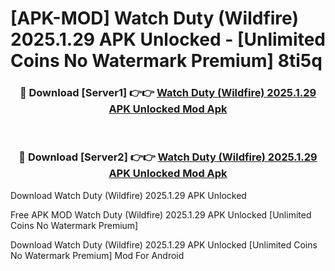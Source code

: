 # [APK-MOD] Watch Duty (Wildfire) 2025.1.29 APK Unlocked - [Unlimited Coins No Watermark Premium] 8ti5q



<div align="center">
<h3>🔴 Download [Server1] 👉👉 <a href="https://momento.my/?title=Watch_Duty_(Wildfire)_2025.1.29_APK_Unlocked">Watch Duty (Wildfire) 2025.1.29 APK Unlocked Mod Apk</a></h3><br>

<h3>🔴 Download [Server2] 👉👉 <a href="https://momento.my/?title=Watch_Duty_(Wildfire)_2025.1.29_APK_Unlocked">Watch Duty (Wildfire) 2025.1.29 APK Unlocked Mod Apk</a></h3>
</div>



Download Watch Duty (Wildfire) 2025.1.29 APK Unlocked 

Free APK MOD Watch Duty (Wildfire) 2025.1.29 APK Unlocked [Unlimited Coins No Watermark Premium]

Download Watch Duty (Wildfire) 2025.1.29 APK Unlocked [Unlimited Coins No Watermark Premium] Mod For Android

